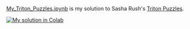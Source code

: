 [My_Triton_Puzzles.ipynb](My_Triton_Puzzles.ipynb) is my solution to Sasha Rush's [Triton Puzzles](https://github.com/srush/Triton-Puzzles/).

[![My solution in Colab](https://colab.research.google.com/assets/colab-badge.svg)](https://colab.research.google.com/drive/1jmWvhFo6pXRKyjyhHqiZzvewjomYProj?usp=sharing)
